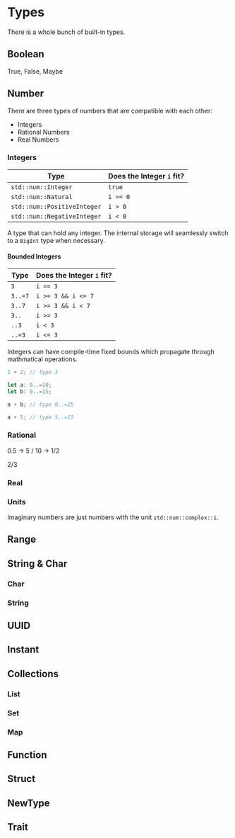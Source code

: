 # Types

There is a whole bunch of built-in types.

## Boolean

True, False, Maybe

## Number

There are three types of numbers that are compatible with each other:

- Integers
- Rational Numbers
- Real Numbers

### Integers

| Type                        | Does the Integer `i` fit? |
| --------------------------- | ------------------------- |
| `std::num::Integer`         | `true`                    |
| `std::num::Natural`         | `i >= 0`                  |
| `std::num::PositiveInteger` | `i > 0`                   |
| `std::num::NegativeInteger` | `i < 0`                   |

A type that can hold any integer. The internal storage will seamlessly switch to a `BigInt` type when necessary.

#### Bounded Integers

| Type    | Does the Integer `i` fit? |
| ------- | ------------------------- |
| `3`     | `i == 3`                  |
| `3..=7` | `i >= 3 && i <= 7`        |
| `3..7`  | `i >= 3 && i < 7`         |
| `3..`   | `i >= 3`                  |
| `..3`   | `i < 3`                   |
| `..=3`  | `i <= 3`                  |

Integers can have compile-time fixed bounds which propagate through mathmatical operations.

```rs
1 + 2; // type 3

let a: 0..=10;
let b: 0..=15;

a + b; // type 0..=25

a + 5; // type 5..=15
```

### Rational

0.5 -> 5 / 10 -> 1/2

2/3

### Real

### Units

Imaginary numbers are just numbers with the unit `std::num::complex::i`.

## Range

## String & Char

### Char

### String

## UUID

## Instant

## Collections

### List

### Set

### Map

## Function

## Struct

## NewType

## Trait
